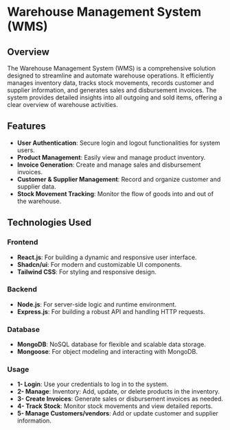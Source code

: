 # Warehouse Management System (WMS)

## Overview

The Warehouse Management System (WMS) is a comprehensive solution designed to streamline and automate warehouse operations. It efficiently manages inventory data, tracks stock movements, records customer and supplier information, and generates sales and disbursement invoices. The system provides detailed insights into all outgoing and sold items, offering a clear overview of warehouse activities.

## Features

- **User Authentication**: Secure login and logout functionalities for system users.
- **Product Management**: Easily view and manage product inventory.
- **Invoice Generation**: Create and manage sales and disbursement invoices.
- **Customer & Supplier Management**: Record and organize customer and supplier data.
- **Stock Movement Tracking**: Monitor the flow of goods into and out of the warehouse.

## Technologies Used

### Frontend

- **React.js**: For building a dynamic and responsive user interface.
- **Shadcn/ui**: For modern and customizable UI components.
- **Tailwind CSS**: For styling and responsive design.

### Backend

- **Node.js**: For server-side logic and runtime environment.
- **Express.js**: For building a robust API and handling HTTP requests.

### Database

- **MongoDB**: NoSQL database for flexible and scalable data storage.
- **Mongoose**: For object modeling and interacting with MongoDB.

### Usage

- **1- Login**: Use your credentials to log in to the system.
- **2- Manage**: Inventory: Add, update, or delete products in the inventory.
- **3- Create Invoices**: Generate sales or disbursement invoices as needed.
- **4- Track Stock**: Monitor stock movements and view detailed reports.
- **5- Manage Customers/vendors**: Add or update customer and supplier information.
